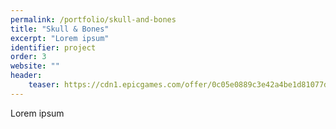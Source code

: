 ```yaml
---
permalink: /portfolio/skull-and-bones
title: "Skull & Bones"
excerpt: "Lorem ipsum"
identifier: project
order: 3
website: ""
header:
    teaser: https://cdn1.epicgames.com/offer/0c05e0889c3e42a4be1d81077d6e653a/SAB_Store_Landscape_2560x1440_2560x1440-00b4029199a7a6778fd27dec96f08a28
---
```


Lorem ipsum